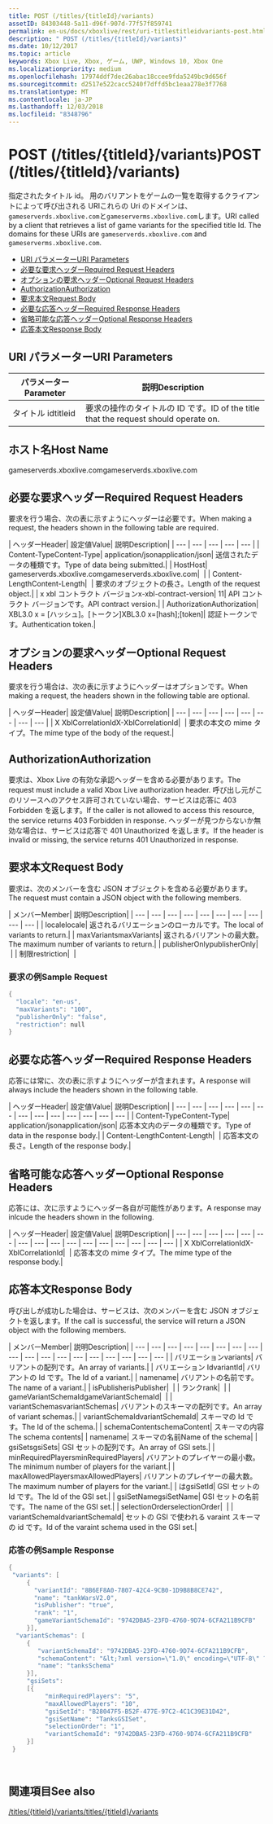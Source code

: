 ```yaml
---
title: POST (/titles/{titleId}/variants)
assetID: 84303448-5a11-d96f-907d-77f57f859741
permalink: en-us/docs/xboxlive/rest/uri-titlestitleidvariants-post.html
description: " POST (/titles/{titleId}/variants)"
ms.date: 10/12/2017
ms.topic: article
keywords: Xbox Live, Xbox, ゲーム, UWP, Windows 10, Xbox One
ms.localizationpriority: medium
ms.openlocfilehash: 17974ddf7dec26abac18ccee9fda5249bc9d656f
ms.sourcegitcommit: d2517e522cacc5240f7dffd5bc1eaa278e3f7768
ms.translationtype: MT
ms.contentlocale: ja-JP
ms.lasthandoff: 12/03/2018
ms.locfileid: "8348796"
---
```

# <a name="post-titlestitleidvariants"></a><span data-ttu-id="f08a0-104">POST (/titles/{titleId}/variants)</span><span class="sxs-lookup"><span data-stu-id="f08a0-104">POST (/titles/{titleId}/variants)</span></span>
<span data-ttu-id="f08a0-105">指定されたタイトル id。 用のバリアントをゲームの一覧を取得するクライアントによって呼び出される URIこれらの Uri のドメインは、`gameserverds.xboxlive.com`と`gameserverms.xboxlive.com`します。</span><span class="sxs-lookup"><span data-stu-id="f08a0-105">URI called by a client that retrieves a list of game variants for the specified title Id. The domains for these URIs are `gameserverds.xboxlive.com` and `gameserverms.xboxlive.com`.</span></span>
 
  * [<span data-ttu-id="f08a0-106">URI パラメーター</span><span class="sxs-lookup"><span data-stu-id="f08a0-106">URI Parameters</span></span>](#ID4EZ)
  * [<span data-ttu-id="f08a0-107">必要な要求ヘッダー</span><span class="sxs-lookup"><span data-stu-id="f08a0-107">Required Request Headers</span></span>](#ID4EIB)
  * [<span data-ttu-id="f08a0-108">オプションの要求ヘッダー</span><span class="sxs-lookup"><span data-stu-id="f08a0-108">Optional Request Headers</span></span>](#ID4EED)
  * [<span data-ttu-id="f08a0-109">Authorization</span><span class="sxs-lookup"><span data-stu-id="f08a0-109">Authorization</span></span>](#ID4E3D)
  * [<span data-ttu-id="f08a0-110">要求本文</span><span class="sxs-lookup"><span data-stu-id="f08a0-110">Request Body</span></span>](#ID4EEE)
  * [<span data-ttu-id="f08a0-111">必要な応答ヘッダー</span><span class="sxs-lookup"><span data-stu-id="f08a0-111">Required Response Headers</span></span>](#ID4ELF)
  * [<span data-ttu-id="f08a0-112">省略可能な応答ヘッダー</span><span class="sxs-lookup"><span data-stu-id="f08a0-112">Optional Response Headers</span></span>](#ID4EMG)
  * [<span data-ttu-id="f08a0-113">応答本文</span><span class="sxs-lookup"><span data-stu-id="f08a0-113">Response Body</span></span>](#ID4EEH)
 
<a id="ID4EZ"></a>

 
## <a name="uri-parameters"></a><span data-ttu-id="f08a0-114">URI パラメーター</span><span class="sxs-lookup"><span data-stu-id="f08a0-114">URI Parameters</span></span>
 
| <span data-ttu-id="f08a0-115">パラメーター</span><span class="sxs-lookup"><span data-stu-id="f08a0-115">Parameter</span></span>| <span data-ttu-id="f08a0-116">説明</span><span class="sxs-lookup"><span data-stu-id="f08a0-116">Description</span></span>| 
| --- | --- | 
| <span data-ttu-id="f08a0-117">タイトル id</span><span class="sxs-lookup"><span data-stu-id="f08a0-117">titleid</span></span>| <span data-ttu-id="f08a0-118">要求の操作のタイトルの ID です。</span><span class="sxs-lookup"><span data-stu-id="f08a0-118">ID of the title that the request should operate on.</span></span>| 
  
<a id="ID5EG"></a>

 
## <a name="host-name"></a><span data-ttu-id="f08a0-119">ホスト名</span><span class="sxs-lookup"><span data-stu-id="f08a0-119">Host Name</span></span>

<span data-ttu-id="f08a0-120">gameserverds.xboxlive.com</span><span class="sxs-lookup"><span data-stu-id="f08a0-120">gameserverds.xboxlive.com</span></span>
 
<a id="ID4EIB"></a>

 
## <a name="required-request-headers"></a><span data-ttu-id="f08a0-121">必要な要求ヘッダー</span><span class="sxs-lookup"><span data-stu-id="f08a0-121">Required Request Headers</span></span>
 
<span data-ttu-id="f08a0-122">要求を行う場合、次の表に示すようにヘッダーは必要です。</span><span class="sxs-lookup"><span data-stu-id="f08a0-122">When making a request, the headers shown in the following table are required.</span></span>
 
| <span data-ttu-id="f08a0-123">ヘッダー</span><span class="sxs-lookup"><span data-stu-id="f08a0-123">Header</span></span>| <span data-ttu-id="f08a0-124">設定値</span><span class="sxs-lookup"><span data-stu-id="f08a0-124">Value</span></span>| <span data-ttu-id="f08a0-125">説明</span><span class="sxs-lookup"><span data-stu-id="f08a0-125">Description</span></span>| 
| --- | --- | --- | --- | --- | 
| <span data-ttu-id="f08a0-126">Content-Type</span><span class="sxs-lookup"><span data-stu-id="f08a0-126">Content-Type</span></span>| <span data-ttu-id="f08a0-127">application/json</span><span class="sxs-lookup"><span data-stu-id="f08a0-127">application/json</span></span>| <span data-ttu-id="f08a0-128">送信されたデータの種類です。</span><span class="sxs-lookup"><span data-stu-id="f08a0-128">Type of data being submitted.</span></span>| 
| <span data-ttu-id="f08a0-129">Host</span><span class="sxs-lookup"><span data-stu-id="f08a0-129">Host</span></span>| <span data-ttu-id="f08a0-130">gameserverds.xboxlive.com</span><span class="sxs-lookup"><span data-stu-id="f08a0-130">gameserverds.xboxlive.com</span></span>|  | 
| <span data-ttu-id="f08a0-131">Content-Length</span><span class="sxs-lookup"><span data-stu-id="f08a0-131">Content-Length</span></span>|  | <span data-ttu-id="f08a0-132">要求のオブジェクトの長さ。</span><span class="sxs-lookup"><span data-stu-id="f08a0-132">Length of the request object.</span></span>| 
| <span data-ttu-id="f08a0-133">x xbl コントラクト バージョン</span><span class="sxs-lookup"><span data-stu-id="f08a0-133">x-xbl-contract-version</span></span>| <span data-ttu-id="f08a0-134">1</span><span class="sxs-lookup"><span data-stu-id="f08a0-134">1</span></span>| <span data-ttu-id="f08a0-135">API コントラクト バージョンです。</span><span class="sxs-lookup"><span data-stu-id="f08a0-135">API contract version.</span></span>| 
| <span data-ttu-id="f08a0-136">Authorization</span><span class="sxs-lookup"><span data-stu-id="f08a0-136">Authorization</span></span>| <span data-ttu-id="f08a0-137">XBL3.0 x = [ハッシュ]。[トークン]</span><span class="sxs-lookup"><span data-stu-id="f08a0-137">XBL3.0 x=[hash];[token]</span></span>| <span data-ttu-id="f08a0-138">認証トークンです。</span><span class="sxs-lookup"><span data-stu-id="f08a0-138">Authentication token.</span></span>| 
  
<a id="ID4EED"></a>

 
## <a name="optional-request-headers"></a><span data-ttu-id="f08a0-139">オプションの要求ヘッダー</span><span class="sxs-lookup"><span data-stu-id="f08a0-139">Optional Request Headers</span></span>
 
<span data-ttu-id="f08a0-140">要求を行う場合は、次の表に示すようにヘッダーはオプションです。</span><span class="sxs-lookup"><span data-stu-id="f08a0-140">When making a request, the headers shown in the following table are optional.</span></span>
 
| <span data-ttu-id="f08a0-141">ヘッダー</span><span class="sxs-lookup"><span data-stu-id="f08a0-141">Header</span></span>| <span data-ttu-id="f08a0-142">設定値</span><span class="sxs-lookup"><span data-stu-id="f08a0-142">Value</span></span>| <span data-ttu-id="f08a0-143">説明</span><span class="sxs-lookup"><span data-stu-id="f08a0-143">Description</span></span>| 
| --- | --- | --- | --- | --- | --- | --- | --- | 
| <span data-ttu-id="f08a0-144">X XblCorrelationId</span><span class="sxs-lookup"><span data-stu-id="f08a0-144">X-XblCorrelationId</span></span>|  | <span data-ttu-id="f08a0-145">要求の本文の mime タイプ。</span><span class="sxs-lookup"><span data-stu-id="f08a0-145">The mime type of the body of the request.</span></span>| 
  
<a id="ID4E3D"></a>

 
## <a name="authorization"></a><span data-ttu-id="f08a0-146">Authorization</span><span class="sxs-lookup"><span data-stu-id="f08a0-146">Authorization</span></span>

<span data-ttu-id="f08a0-147">要求は、Xbox Live の有効な承認ヘッダーを含める必要があります。</span><span class="sxs-lookup"><span data-stu-id="f08a0-147">The request must include a valid Xbox Live authorization header.</span></span> <span data-ttu-id="f08a0-148">呼び出し元がこのリソースへのアクセス許可されていない場合、サービスは応答に 403 Forbidden を返します。</span><span class="sxs-lookup"><span data-stu-id="f08a0-148">If the caller is not allowed to access this resource, the service returns 403 Forbidden in response.</span></span> <span data-ttu-id="f08a0-149">ヘッダーが見つからないか無効な場合は、サービスは応答で 401 Unauthorized を返します。</span><span class="sxs-lookup"><span data-stu-id="f08a0-149">If the header is invalid or missing, the service returns 401 Unauthorized in response.</span></span>
 
<a id="ID4EEE"></a>

 
## <a name="request-body"></a><span data-ttu-id="f08a0-150">要求本文</span><span class="sxs-lookup"><span data-stu-id="f08a0-150">Request Body</span></span>
 
<span data-ttu-id="f08a0-151">要求は、次のメンバーを含む JSON オブジェクトを含める必要があります。</span><span class="sxs-lookup"><span data-stu-id="f08a0-151">The request must contain a JSON object with the following members.</span></span>
 
| <span data-ttu-id="f08a0-152">メンバー</span><span class="sxs-lookup"><span data-stu-id="f08a0-152">Member</span></span>| <span data-ttu-id="f08a0-153">説明</span><span class="sxs-lookup"><span data-stu-id="f08a0-153">Description</span></span>| 
| --- | --- | --- | --- | --- | --- | --- | --- | --- | --- | 
| <span data-ttu-id="f08a0-154">locale</span><span class="sxs-lookup"><span data-stu-id="f08a0-154">locale</span></span>| <span data-ttu-id="f08a0-155">返されるバリエーションのローカルです。</span><span class="sxs-lookup"><span data-stu-id="f08a0-155">The local of variants to return.</span></span>| 
| <span data-ttu-id="f08a0-156">maxVariants</span><span class="sxs-lookup"><span data-stu-id="f08a0-156">maxVariants</span></span>| <span data-ttu-id="f08a0-157">返されるバリアントの最大数。</span><span class="sxs-lookup"><span data-stu-id="f08a0-157">The maximum number of variants to return.</span></span>| 
| <span data-ttu-id="f08a0-158">publisherOnly</span><span class="sxs-lookup"><span data-stu-id="f08a0-158">publisherOnly</span></span>|  | 
| <span data-ttu-id="f08a0-159">制限</span><span class="sxs-lookup"><span data-stu-id="f08a0-159">restriction</span></span>|  | 
 
<a id="ID4EDF"></a>

 
### <a name="sample-request"></a><span data-ttu-id="f08a0-160">要求の例</span><span class="sxs-lookup"><span data-stu-id="f08a0-160">Sample Request</span></span>
 

```cpp
{
  "locale": "en-us",
  "maxVariants": "100",
  "publisherOnly": "false",
  "restriction": null
}

```

   
<a id="ID4ELF"></a>

 
## <a name="required-response-headers"></a><span data-ttu-id="f08a0-161">必要な応答ヘッダー</span><span class="sxs-lookup"><span data-stu-id="f08a0-161">Required Response Headers</span></span>
 
<span data-ttu-id="f08a0-162">応答には常に、次の表に示すようにヘッダーが含まれます。</span><span class="sxs-lookup"><span data-stu-id="f08a0-162">A response will always include the headers shown in the following table.</span></span>
 
| <span data-ttu-id="f08a0-163">ヘッダー</span><span class="sxs-lookup"><span data-stu-id="f08a0-163">Header</span></span>| <span data-ttu-id="f08a0-164">設定値</span><span class="sxs-lookup"><span data-stu-id="f08a0-164">Value</span></span>| <span data-ttu-id="f08a0-165">説明</span><span class="sxs-lookup"><span data-stu-id="f08a0-165">Description</span></span>| 
| --- | --- | --- | --- | --- | --- | --- | --- | --- | --- | --- | --- | --- | 
| <span data-ttu-id="f08a0-166">Content-Type</span><span class="sxs-lookup"><span data-stu-id="f08a0-166">Content-Type</span></span>| <span data-ttu-id="f08a0-167">application/json</span><span class="sxs-lookup"><span data-stu-id="f08a0-167">application/json</span></span>| <span data-ttu-id="f08a0-168">応答本文内のデータの種類です。</span><span class="sxs-lookup"><span data-stu-id="f08a0-168">Type of data in the response body.</span></span>| 
| <span data-ttu-id="f08a0-169">Content-Length</span><span class="sxs-lookup"><span data-stu-id="f08a0-169">Content-Length</span></span>|  | <span data-ttu-id="f08a0-170">応答本文の長さ。</span><span class="sxs-lookup"><span data-stu-id="f08a0-170">Length of the response body.</span></span>| 
  
<a id="ID4EMG"></a>

 
## <a name="optional-response-headers"></a><span data-ttu-id="f08a0-171">省略可能な応答ヘッダー</span><span class="sxs-lookup"><span data-stu-id="f08a0-171">Optional Response Headers</span></span>
 
<span data-ttu-id="f08a0-172">応答には、次に示すようにヘッダー各自が可能性があります。</span><span class="sxs-lookup"><span data-stu-id="f08a0-172">A response may inlcude the headers shown in the following.</span></span>
 
| <span data-ttu-id="f08a0-173">ヘッダー</span><span class="sxs-lookup"><span data-stu-id="f08a0-173">Header</span></span>| <span data-ttu-id="f08a0-174">設定値</span><span class="sxs-lookup"><span data-stu-id="f08a0-174">Value</span></span>| <span data-ttu-id="f08a0-175">説明</span><span class="sxs-lookup"><span data-stu-id="f08a0-175">Description</span></span>| 
| --- | --- | --- | --- | --- | --- | --- | --- | --- | --- | --- | --- | --- | --- | --- | --- | 
| <span data-ttu-id="f08a0-176">X XblCorrelationId</span><span class="sxs-lookup"><span data-stu-id="f08a0-176">X-XblCorrelationId</span></span>|  | <span data-ttu-id="f08a0-177">応答本文の mime タイプ。</span><span class="sxs-lookup"><span data-stu-id="f08a0-177">The mime type of the response body.</span></span>| 
  
<a id="ID4EEH"></a>

 
## <a name="response-body"></a><span data-ttu-id="f08a0-178">応答本文</span><span class="sxs-lookup"><span data-stu-id="f08a0-178">Response Body</span></span>
 
<span data-ttu-id="f08a0-179">呼び出しが成功した場合は、サービスは、次のメンバーを含む JSON オブジェクトを返します。</span><span class="sxs-lookup"><span data-stu-id="f08a0-179">If the call is successful, the service will return a JSON object with the following members.</span></span>
 
| <span data-ttu-id="f08a0-180">メンバー</span><span class="sxs-lookup"><span data-stu-id="f08a0-180">Member</span></span>| <span data-ttu-id="f08a0-181">説明</span><span class="sxs-lookup"><span data-stu-id="f08a0-181">Description</span></span>| 
| --- | --- | --- | --- | --- | --- | --- | --- | --- | --- | --- | --- | --- | --- | --- | --- | --- | --- | 
| <span data-ttu-id="f08a0-182">バリエーション</span><span class="sxs-lookup"><span data-stu-id="f08a0-182">variants</span></span>| <span data-ttu-id="f08a0-183">バリアントの配列です。</span><span class="sxs-lookup"><span data-stu-id="f08a0-183">An array of variants.</span></span>| 
| <span data-ttu-id="f08a0-184">バリエーション Id</span><span class="sxs-lookup"><span data-stu-id="f08a0-184">variantId</span></span>| <span data-ttu-id="f08a0-185">バリアントの Id です。</span><span class="sxs-lookup"><span data-stu-id="f08a0-185">The Id of a variant.</span></span>| 
| <span data-ttu-id="f08a0-186">name</span><span class="sxs-lookup"><span data-stu-id="f08a0-186">name</span></span>| <span data-ttu-id="f08a0-187">バリアントの名前です。</span><span class="sxs-lookup"><span data-stu-id="f08a0-187">The name of a variant.</span></span>| 
| <span data-ttu-id="f08a0-188">isPublisher</span><span class="sxs-lookup"><span data-stu-id="f08a0-188">isPublisher</span></span>|  | 
| <span data-ttu-id="f08a0-189">ランク</span><span class="sxs-lookup"><span data-stu-id="f08a0-189">rank</span></span>|  | 
| <span data-ttu-id="f08a0-190">gameVariantSchemaId</span><span class="sxs-lookup"><span data-stu-id="f08a0-190">gameVariantSchemaId</span></span>|  | 
| <span data-ttu-id="f08a0-191">variantSchemas</span><span class="sxs-lookup"><span data-stu-id="f08a0-191">variantSchemas</span></span>| <span data-ttu-id="f08a0-192">バリアントのスキーマの配列です。</span><span class="sxs-lookup"><span data-stu-id="f08a0-192">An array of variant schemas.</span></span>| 
| <span data-ttu-id="f08a0-193">variantSchemaId</span><span class="sxs-lookup"><span data-stu-id="f08a0-193">variantSchemaId</span></span>| <span data-ttu-id="f08a0-194">スキーマの Id です。</span><span class="sxs-lookup"><span data-stu-id="f08a0-194">The Id of the schema.</span></span>| 
| <span data-ttu-id="f08a0-195">schemaContent</span><span class="sxs-lookup"><span data-stu-id="f08a0-195">schemaContent</span></span>| <span data-ttu-id="f08a0-196">スキーマの内容</span><span class="sxs-lookup"><span data-stu-id="f08a0-196">The schema contents</span></span>| 
| <span data-ttu-id="f08a0-197">name</span><span class="sxs-lookup"><span data-stu-id="f08a0-197">name</span></span>| <span data-ttu-id="f08a0-198">スキーマの名前</span><span class="sxs-lookup"><span data-stu-id="f08a0-198">Name of the schema</span></span>| 
| <span data-ttu-id="f08a0-199">gsiSets</span><span class="sxs-lookup"><span data-stu-id="f08a0-199">gsiSets</span></span>| <span data-ttu-id="f08a0-200">GSI セットの配列です。</span><span class="sxs-lookup"><span data-stu-id="f08a0-200">An array of GSI sets.</span></span>| 
| <span data-ttu-id="f08a0-201">minRequiredPlayers</span><span class="sxs-lookup"><span data-stu-id="f08a0-201">minRequiredPlayers</span></span>| <span data-ttu-id="f08a0-202">バリアントのプレイヤーの最小数。</span><span class="sxs-lookup"><span data-stu-id="f08a0-202">The minimum number of players for the variant.</span></span>| 
| <span data-ttu-id="f08a0-203">maxAllowedPlayers</span><span class="sxs-lookup"><span data-stu-id="f08a0-203">maxAllowedPlayers</span></span>| <span data-ttu-id="f08a0-204">バリアントのプレイヤーの最大数。</span><span class="sxs-lookup"><span data-stu-id="f08a0-204">The maximum number of players for the variant.</span></span>| 
| <span data-ttu-id="f08a0-205">は</span><span class="sxs-lookup"><span data-stu-id="f08a0-205">gsiSetId</span></span>| <span data-ttu-id="f08a0-206">GSI セットの Id です。</span><span class="sxs-lookup"><span data-stu-id="f08a0-206">The Id of the GSI set.</span></span>| 
| <span data-ttu-id="f08a0-207">gsiSetName</span><span class="sxs-lookup"><span data-stu-id="f08a0-207">gsiSetName</span></span>| <span data-ttu-id="f08a0-208">GSI セットの名前です。</span><span class="sxs-lookup"><span data-stu-id="f08a0-208">The name of the GSI set.</span></span>| 
| <span data-ttu-id="f08a0-209">selectionOrder</span><span class="sxs-lookup"><span data-stu-id="f08a0-209">selectionOrder</span></span>|  | 
| <span data-ttu-id="f08a0-210">variantSchemaId</span><span class="sxs-lookup"><span data-stu-id="f08a0-210">variantSchemaId</span></span>| <span data-ttu-id="f08a0-211">セットの GSI で使われる varaint スキーマの id です。</span><span class="sxs-lookup"><span data-stu-id="f08a0-211">Id of the varaint schema used in the GSI set.</span></span>| 
 
<a id="ID4EYBAC"></a>

 
### <a name="sample-response"></a><span data-ttu-id="f08a0-212">応答の例</span><span class="sxs-lookup"><span data-stu-id="f08a0-212">Sample Response</span></span>
 

```cpp
{
 "variants": [
     { 
       "variantId": "8B6EF8A0-7807-42C4-9CB0-1D9B8B8CE742", 
       "name": "tankWarsV2.0",
       "isPublisher": "true",
       "rank": "1",
       "gameVariantSchemaId": "9742DBA5-23FD-4760-9D74-6CFA211B9CFB"
     }],
  "variantSchemas": [
     {
        "variantSchemaId": "9742DBA5-23FD-4760-9D74-6CFA211B9CFB",
        "schemaContent": "&lt;?xml version=\"1.0\" encoding=\"UTF-8\" ?>&lt;xs:schema xmlns:xs=\"http://www.w3.org/2001/XMLSchema\">&lt;xs:element name=\"root\">&lt;/xs:element>&lt;/xs:schema>"
        "name": "tanksSchema"
     }],
     "gsiSets":
     [{ 
          "minRequiredPlayers": "5", 
          "maxAllowedPlayers": "10", 
          "gsiSetId": "B28047F5-B52F-477E-97C2-4C1C39E31D42",
          "gsiSetName": "TanksGSISet",
          "selectionOrder": "1",
          "variantSchemaId": "9742DBA5-23FD-4760-9D74-6CFA211B9CFB"
     }]
 }

  

```

   
<a id="ID4ERCAC"></a>

 
## <a name="see-also"></a><span data-ttu-id="f08a0-213">関連項目</span><span class="sxs-lookup"><span data-stu-id="f08a0-213">See also</span></span>
 [<span data-ttu-id="f08a0-214">/titles/{titleId}/variants</span><span class="sxs-lookup"><span data-stu-id="f08a0-214">/titles/{titleId}/variants</span></span>](uri-titlestitleidvariants.md)

  